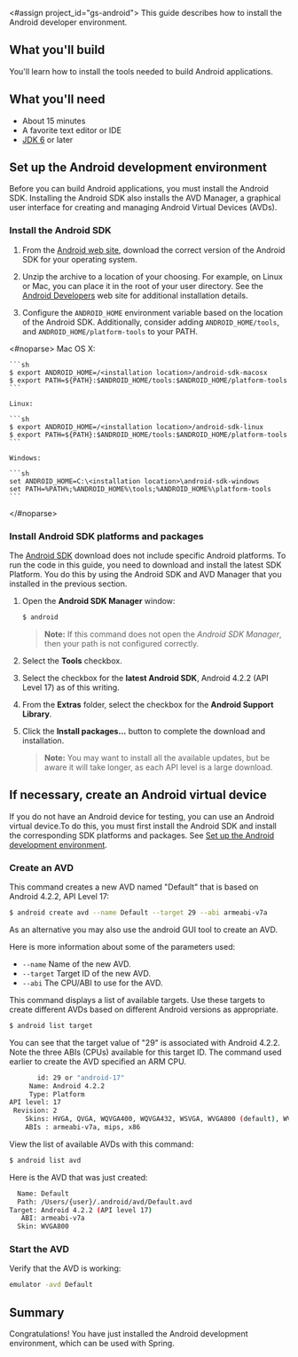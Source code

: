 <#assign project_id="gs-android">
This guide describes how to install the Android developer environment.

What you'll build
-----------------

You'll learn how to install the tools needed to build Android applications.

What you'll need
----------------

 - About 15 minutes
 - A favorite text editor or IDE
 - [JDK 6][jdk] or later

[jdk]: http://www.oracle.com/technetwork/java/javase/downloads/index.html


<a name="android-dev-env"></a>
Set up the Android development environment
----------------------------------------------

Before you can build Android applications, you must install the Android SDK. Installing the Android SDK also installs the AVD Manager, a graphical user interface for creating and managing Android Virtual Devices (AVDs). 

### Install the Android SDK

1. From the [Android web site][sdk], download the correct version of the Android SDK for your operating system. 

2. Unzip the archive to a location of your choosing. For example, on Linux or Mac, you can place it in the root of your user directory. See the [Android Developers] web site for additional installation details.

3. Configure the `ANDROID_HOME` environment variable based on the location of the Android SDK. Additionally, consider adding `ANDROID_HOME/tools`, and  `ANDROID_HOME/platform-tools` to your PATH.

<#noparse>
    Mac OS X:

    ```sh
    $ export ANDROID_HOME=/<installation location>/android-sdk-macosx
    $ export PATH=${PATH}:$ANDROID_HOME/tools:$ANDROID_HOME/platform-tools
    ```

    Linux:

    ```sh
    $ export ANDROID_HOME=/<installation location>/android-sdk-linux
    $ export PATH=${PATH}:$ANDROID_HOME/tools:$ANDROID_HOME/platform-tools
    ```

    Windows:

    ```sh
    set ANDROID_HOME=C:\<installation location>\android-sdk-windows
    set PATH=%PATH%;%ANDROID_HOME%\tools;%ANDROID_HOME%\platform-tools
    ```
    
</#noparse>

### Install Android SDK platforms and packages

The [Android SDK][sdk] download does not include specific Android platforms. To run the code in this guide, you need to download and install the latest SDK Platform. You do this by using the Android SDK and AVD Manager that you installed in the previous section.

1. Open the **Android SDK Manager** window:

    ```sh
    $ android
    ```

    > **Note:** If this command does not open the *Android SDK Manager*, then your path is not configured correctly.

2. Select the **Tools** checkbox.

3. Select the checkbox for the **latest Android SDK**, Android 4.2.2 (API Level 17) as of this writing.

4. From the **Extras** folder, select the checkbox for the **Android Support Library**.

5. Click the **Install packages...** button to complete the download and installation.

    > **Note:** You may want to install all the available updates, but be aware it will take longer, as each API level is a large download.

<a name="android-virtual-device"></a>
If necessary, create an Android virtual device
----------------------------------------------

If you do not have an Android device for testing, you can use an Android virtual device.To do this, you must first install the Android SDK and install the corresponding SDK platforms and packages. See [Set up the Android development environment](#android-dev-env).

### Create an AVD

This command creates a new AVD named "Default" that is based on Android 4.2.2, API Level 17:

```sh
$ android create avd --name Default --target 29 --abi armeabi-v7a
```

As an alternative you may also use the android GUI tool to create an AVD.

Here is more information about some of the parameters used:

 - `--name` Name of the new AVD.
 - `--target` Target ID of the new AVD.
 - `--abi` The CPU/ABI to use for the AVD.

This command displays a list of available targets. Use these targets to create different AVDs based on different Android versions as appropriate.

```sh
$ android list target
```

You can see that the target value of "29" is associated with Android 4.2.2. Note the three ABIs (CPUs) available for this target ID. The command used earlier to create the AVD specified an ARM CPU.

```sh
       id: 29 or "android-17"
     Name: Android 4.2.2
     Type: Platform
API level: 17
 Revision: 2
    Skins: HVGA, QVGA, WQVGA400, WQVGA432, WSVGA, WVGA800 (default), WVGA854, WXGA720, WXGA800, WXGA800-7in
    ABIs : armeabi-v7a, mips, x86
```

View the list of available AVDs with this command:

```sh
$ android list avd
```

Here is the AVD that was just created:

```sh
  Name: Default
  Path: /Users/{user}/.android/avd/Default.avd
Target: Android 4.2.2 (API level 17)
   ABI: armeabi-v7a
  Skin: WVGA800
```

### Start the AVD

Verify that the AVD is working:

```sh
emulator -avd Default
```

Summary
-------

Congratulations! You have just installed the Android development environment, which can be used with Spring.


[sdk]: http://developer.android.com/sdk/index.html
[Android Developers]: http://developer.android.com/sdk/installing/index.html
[Platforms and Packages]: http://developer.android.com/sdk/installing/adding-packages.html
